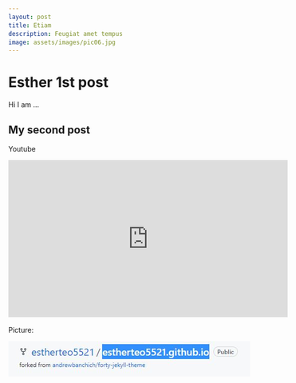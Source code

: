 ```yaml
---
layout: post
title: Etiam
description: Feugiat amet tempus
image: assets/images/pic06.jpg
---
```


# Esther 1st post

Hi I am ...

## My second post

Youtube 

<iframe width="560" height="315" src="https://www.youtube.com/embed/MeKqTbgiRW0" title="YouTube video player" frameborder="0" allow="accelerometer; autoplay; clipboard-write; encrypted-media; gyroscope; picture-in-picture" allowfullscreen></iframe>

Picture:

![My Picture](../assets/images/Esther.jpg)